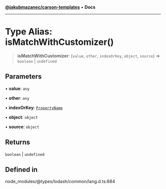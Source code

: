 [**@jakubmazanec/carson-templates**](../../../README.md) • **Docs**

---

# Type Alias: isMatchWithCustomizer()

> **isMatchWithCustomizer**: (`value`, `other`, `indexOrKey`, `object`, `source`) => `boolean` \|
> `undefined`

## Parameters

• **value**: `any`

• **other**: `any`

• **indexOrKey**: [`PropertyName`](PropertyName.md)

• **object**: `object`

• **source**: `object`

## Returns

`boolean` \| `undefined`

## Defined in

node_modules/@types/lodash/common/lang.d.ts:884
